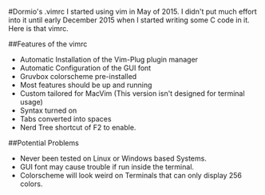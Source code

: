 #Dormio's .vimrc
I started using vim in May of 2015. I didn't put much effort into it until early December 2015 when I started writing some C code in it. Here is that vimrc.

##Features of the vimrc 

- Automatic Installation of the Vim-Plug plugin manager
- Automatic Configuration of the GUI font
- Gruvbox colorscheme pre-installed
- Most features should be up and running
- Custom tailored for MacVim (This version isn't designed for terminal usage)
- Syntax turned on
- Tabs converted into spaces
- Nerd Tree shortcut of F2 to enable.

##Potential Problems

- Never been tested on Linux or Windows based Systems.
- GUI font may cause trouble if run inside the terminal.
- Colorscheme will look weird on Terminals that can only display 256 colors.

